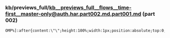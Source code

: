 ### kb/previews_full/kb__previews_full__flows__time-first__master-only@auth.har.part002.md.part001.md (part 002)

```md
OMP%]:after{content:\"\";height:100%;width:1px;position:absolute;top:0;right:-1px;box-shad
```

```
